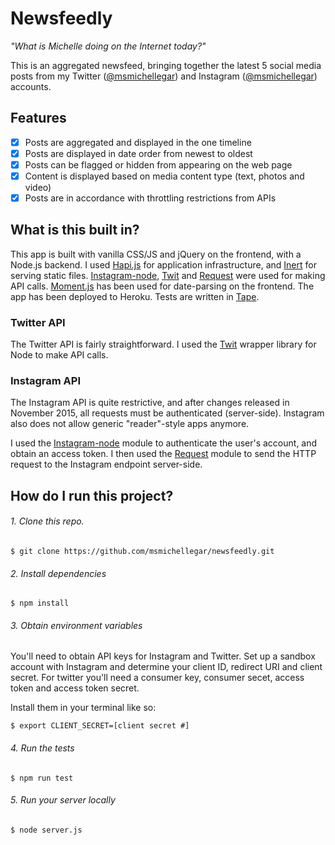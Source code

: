# Newsfeedly
*"What is Michelle doing on the Internet today?"*

This is an aggregated newsfeed, bringing together the latest 5 social media posts from my Twitter ([@msmichellegar](http://www.twitter.com/msmichellegar)) and Instagram ([@msmichellegar](http://www.instagram.com/msmichellegar)) accounts.

## Features

- [x] Posts are aggregated and displayed in the one timeline
- [x] Posts are displayed in date order from newest to oldest
- [x] Posts can be flagged or hidden from appearing on the web page
- [x] Content is displayed based on media content type (text, photos and video)
- [x] Posts are in accordance with throttling restrictions from APIs

## What is this built in?

This app is built with vanilla CSS/JS and jQuery on the frontend, with a Node.js backend. I used [Hapi.js](http://hapijs.com/) for application infrastructure, and [Inert](https://www.npmjs.com/package/inert) for serving static files. [Instagram-node](https://github.com/totemstech/instagram-node), [Twit](https://www.npmjs.com/package/twit) and [Request](https://www.npmjs.com/package/request) were used for making API calls. [Moment.js](http://momentjs.com/) has been used for date-parsing on the frontend. The app has been deployed to Heroku. Tests are written in [Tape](https://www.npmjs.com/package/tape).

### Twitter API

The Twitter API is fairly straightforward. I used the [Twit](https://www.npmjs.com/package/twit) wrapper library for Node to make API calls.

### Instagram API

The Instagram API is quite restrictive, and after changes released in November 2015, all requests must be authenticated (server-side). Instagram also does not allow generic "reader"-style apps anymore.

I used the [Instagram-node](https://github.com/totemstech/instagram-node) module to authenticate the user's account, and obtain an access token. I then used the [Request](https://www.npmjs.com/package/request) module to send the HTTP request to the Instagram endpoint server-side.

## How do I run this project?

###### 1. Clone this repo.

`$ git clone https://github.com/msmichellegar/newsfeedly.git`

###### 2. Install dependencies

`$ npm install`

###### 3. Obtain environment variables

You'll need to obtain API keys for Instagram and Twitter. Set up a sandbox account with Instagram and determine your client ID, redirect URI and client secret. For twitter you'll need a consumer key, consumer secet, access token and access token secret.

Install them in your terminal like so:

`$ export CLIENT_SECRET=[client secret #]`

###### 4. Run the tests

`$ npm run test`

###### 5. Run your server locally

`$ node server.js`

